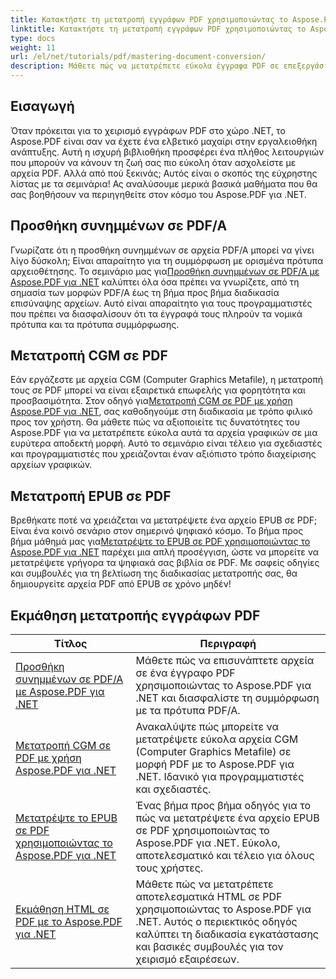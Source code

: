 ```yaml
---
title: Κατακτήστε τη μετατροπή εγγράφων PDF χρησιμοποιώντας το Aspose.Pdf.NET
linktitle: Κατακτήστε τη μετατροπή εγγράφων PDF χρησιμοποιώντας το Aspose.Pdf.NET
type: docs
weight: 11
url: /el/net/tutorials/pdf/mastering-document-conversion/
description: Μάθετε πώς να μετατρέπετε εύκολα έγγραφα PDF σε επεξεργάσιμη μορφή εγγράφου Word χρησιμοποιώντας το Aspose.Pdf.NET.
---
```

## Εισαγωγή

Όταν πρόκειται για το χειρισμό εγγράφων PDF στο χώρο .NET, το Aspose.PDF είναι σαν να έχετε ένα ελβετικό μαχαίρι στην εργαλειοθήκη ανάπτυξης. Αυτή η ισχυρή βιβλιοθήκη προσφέρει ένα πλήθος λειτουργιών που μπορούν να κάνουν τη ζωή σας πιο εύκολη όταν ασχολείστε με αρχεία PDF. Αλλά από πού ξεκινάς; Αυτός είναι ο σκοπός της εύχρηστης λίστας με τα σεμινάρια! Ας αναλύσουμε μερικά βασικά μαθήματα που θα σας βοηθήσουν να περιηγηθείτε στον κόσμο του Aspose.PDF για .NET.

## Προσθήκη συνημμένων σε PDF/A
 Γνωρίζατε ότι η προσθήκη συνημμένων σε αρχεία PDF/A μπορεί να γίνει λίγο δύσκολη; Είναι απαραίτητο για τη συμμόρφωση με ορισμένα πρότυπα αρχειοθέτησης. Το σεμινάριο μας για[Προσθήκη συνημμένων σε PDF/A με Aspose.PDF για .NET](./adding-attachment-to-pdfa/) καλύπτει όλα όσα πρέπει να γνωρίζετε, από τη σημασία των μορφών PDF/A έως τη βήμα προς βήμα διαδικασία επισύναψης αρχείων. Αυτό είναι απαραίτητο για τους προγραμματιστές που πρέπει να διασφαλίσουν ότι τα έγγραφά τους πληρούν τα νομικά πρότυπα και τα πρότυπα συμμόρφωσης.

## Μετατροπή CGM σε PDF
 Εάν εργάζεστε με αρχεία CGM (Computer Graphics Metafile), η μετατροπή τους σε PDF μπορεί να είναι εξαιρετικά επωφελής για φορητότητα και προσβασιμότητα. Στον οδηγό για[Μετατροπή CGM σε PDF με χρήση Aspose.PDF για .NET](./convert-cgm-to-pdf/), σας καθοδηγούμε στη διαδικασία με τρόπο φιλικό προς τον χρήστη. Θα μάθετε πώς να αξιοποιείτε τις δυνατότητες του Aspose.PDF για να μετατρέπετε εύκολα αυτά τα αρχεία γραφικών σε μια ευρύτερα αποδεκτή μορφή. Αυτό το σεμινάριο είναι τέλειο για σχεδιαστές και προγραμματιστές που χρειάζονται έναν αξιόπιστο τρόπο διαχείρισης αρχείων γραφικών.

## Μετατροπή EPUB σε PDF
 Βρεθήκατε ποτέ να χρειάζεται να μετατρέψετε ένα αρχείο EPUB σε PDF; Είναι ένα κοινό σενάριο στον σημερινό ψηφιακό κόσμο. Το βήμα προς βήμα μάθημά μας για[Μετατρέψτε το EPUB σε PDF χρησιμοποιώντας το Aspose.PDF για .NET](./convert-epub-to-pdf/) παρέχει μια απλή προσέγγιση, ώστε να μπορείτε να μετατρέψετε γρήγορα τα ψηφιακά σας βιβλία σε PDF. Με σαφείς οδηγίες και συμβουλές για τη βελτίωση της διαδικασίας μετατροπής σας, θα δημιουργείτε αρχεία PDF από EPUB σε χρόνο μηδέν!

## Εκμάθηση μετατροπής εγγράφων PDF
| Τίτλος | Περιγραφή |
| --- | --- | 
| [Προσθήκη συνημμένων σε PDF/A με Aspose.PDF για .NET](./adding-attachment-to-pdfa/) | Μάθετε πώς να επισυνάπτετε αρχεία σε ένα έγγραφο PDF χρησιμοποιώντας το Aspose.PDF για .NET και διασφαλίστε τη συμμόρφωση με τα πρότυπα PDF/A. | 
| [Μετατροπή CGM σε PDF με χρήση Aspose.PDF για .NET](./convert-cgm-to-pdf/) | Ανακαλύψτε πώς μπορείτε να μετατρέψετε εύκολα αρχεία CGM (Computer Graphics Metafile) σε μορφή PDF με το Aspose.PDF για .NET. Ιδανικό για προγραμματιστές και σχεδιαστές. |  
| [Μετατρέψτε το EPUB σε PDF χρησιμοποιώντας το Aspose.PDF για .NET](./convert-epub-to-pdf/) | Ένας βήμα προς βήμα οδηγός για το πώς να μετατρέψετε ένα αρχείο EPUB σε PDF χρησιμοποιώντας το Aspose.PDF για .NET. Εύκολο, αποτελεσματικό και τέλειο για όλους τους χρήστες. |   
| [Εκμάθηση HTML σε PDF με το Aspose.PDF για .NET](./mastering-html-to-pdf/) | Μάθετε πώς να μετατρέπετε αποτελεσματικά HTML σε PDF χρησιμοποιώντας το Aspose.PDF για .NET. Αυτός ο περιεκτικός οδηγός καλύπτει τη διαδικασία εγκατάστασης και βασικές συμβουλές για τον χειρισμό εξαιρέσεων. |  